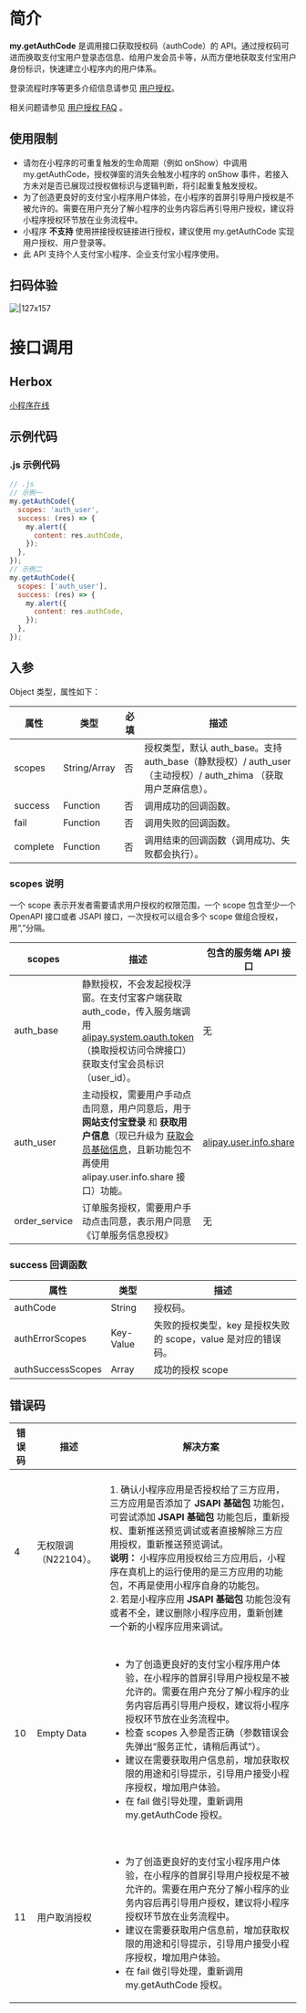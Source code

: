 
# 简介
**my.getAuthCode** 是调用接口获取授权码（authCode）的 API。通过授权码可进而换取支付宝用户登录态信息、给用户发会员卡等，从而方便地获取支付宝用户身份标识，快速建立小程序内的用户体系。

登录流程时序等更多介绍信息请参见 [用户授权](https://opendocs.alipay.com/mini/introduce/authcode)。

相关问题请参见 [用户授权 FAQ](https://opendocs.alipay.com/mini/api/bpubha) 。

## 使用限制

- 请勿在小程序的可重复触发的生命周期（例如 onShow）中调用 my.getAuthCode，授权弹窗的消失会触发小程序的 onShow 事件，若接入方未对是否已展现过授权做标识与逻辑判断，将引起重复触发授权。
- 为了创造更良好的支付宝小程序用户体验，在小程序的首屏引导用户授权是不被允许的。需要在用户充分了解小程序的业务内容后再引导用户授权，建议将小程序授权环节放在业务流程中。
- 小程序 **不支持** 使用拼接授权链接进行授权，建议使用 my.getAuthCode 实现用户授权、用户登录等。
- 此 API 支持个人支付宝小程序、企业支付宝小程序使用。

## 扫码体验
![|127x157](https://gw.alipayobjects.com/zos/skylark-tools/public/files/1cdfd0855a5b2beb9466386548165516.jpeg#align=left&display=inline&height=157&margin=%5Bobject%20Object%5D&originHeight=157&originWidth=127&status=done&style=none&width=127)

# 接口调用

## Herbox
[小程序在线](https://herbox-embed.alipay.com/s/doc-get-auth-code?theme=light&previewZoom=75&chInfo=openhome-doc) 

## 示例代码

### .js 示例代码
```javascript
// .js
// 示例一
my.getAuthCode({
  scopes: 'auth_user',
  success: (res) => {
    my.alert({
      content: res.authCode,
    });
  },
});
// 示例二
my.getAuthCode({
  scopes: ['auth_user'],
  success: (res) => {
    my.alert({
      content: res.authCode,
    });
  },
});
```

## 入参
Object 类型，属性如下：

| **属性** | **类型** | **必填** | **描述** |
| --- | --- | --- | --- |
| scopes | String/Array | 否 | 授权类型，默认 auth_base。支持 auth_base（静默授权）/ auth_user（主动授权）/ auth_zhima （获取用户芝麻信息）。 |
| success | Function | 否 | 调用成功的回调函数。 |
| fail | Function | 否 | 调用失败的回调函数。 |
| complete | Function | 否 | 调用结束的回调函数（调用成功、失败都会执行）。 |


### scopes 说明
一个 scope 表示开发者需要请求用户授权的权限范围，一个 scope 包含至少一个 OpenAPI 接口或者 JSAPI 接口，一次授权可以组合多个 scope 做组合授权，用“,”分隔。

| **scopes** | **描述** | **包含的服务端 API 接口** |
| --- | --- | --- |
| auth_base | 静默授权，不会发起授权浮窗。在支付宝客户端获取 auth_code，传入服务端调用 [alipay.system.oauth.token](https://opendocs.alipay.com/mini/02qkj4)（换取授权访问令牌接口）获取支付宝会员标识（user_id）。 | 无 |
| auth_user | 主动授权，需要用户手动点击同意，用户同意后，用于 **网站支付宝登录** 和 **获取用户信息**（现已升级为 [获取会员基础信息](https://opendocs.alipay.com/mini/introduce/twn8vq)，且新功能包不再使用 alipay.user.info.share 接口）功能。 | [alipay.user.info.share](https://opendocs.alipay.com/open/02dvf6) |
| order_service | 订单服务授权，需要用户手动点击同意，表示用户同意《订单服务信息授权》 | 无 |



### success 回调函数
| **属性** | **类型** | **描述** |
| --- | --- | --- |
| authCode | String | 授权码。 |
| authErrorScopes | Key-Value | 失败的授权类型，key 是授权失败的 scope，value 是对应的错误码。 |
| authSuccessScopes | Array | 成功的授权 scope |


## 错误码
| **错误码** | **描述** | **解决方案** |
| --- | --- | --- |
| 4 | 无权限调（N22104）。 | <br />1. 确认小程序应用是否授权给了三方应用，三方应用是否添加了 **JSAPI 基础包** 功能包，可尝试添加 **JSAPI 基础包** 功能包后，重新授权、重新推送预览调试或者直接解除三方应用授权，重新推送预览调试。<br />**说明：** 小程序应用授权给三方应用后，小程序在真机上的运行使用的是三方应用的功能包，不再是使用小程序自身的功能包。<br /> 2. 若是小程序应用 **JSAPI 基础包** 功能包没有或者不全，建议删除小程序应用，重新创建一个新的小程序应用来调试。|
| 10 | Empty Data | <br /><ul><li>为了创造更良好的支付宝小程序用户体验，在小程序的首屏引导用户授权是不被允许的。需要在用户充分了解小程序的业务内容后再引导用户授权，建议将小程序授权环节放在业务流程中。</li><li>检查 scopes 入参是否正确（参数错误会先弹出“服务正忙，请稍后再试”）。</li><li>建议在需要获取用户信息前，增加获取权限的用途和引导提示，引导用户接受小程序授权，增加用户体验。</li><li>在 fail 做引导处理，重新调用 my.getAuthCode 授权。</li></ul> |
| 11 | 用户取消授权 | <br /><ul><li>为了创造更良好的支付宝小程序用户体验，在小程序的首屏引导用户授权是不被允许的。需要在用户充分了解小程序的业务内容后再引导用户授权，建议将小程序授权环节放在业务流程中。</li><li>建议在需要获取用户信息前，增加获取权限的用途和引导提示，引导用户接受小程序授权，增加用户体验。</li><li>在 fail 做引导处理，重新调用 my.getAuthCode 授权。</li></ul> |

